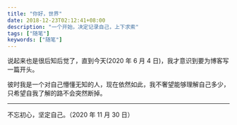 ```yaml
---
title: "你好，世界"
date: 2018-12-23T02:12:41+08:00
description: "一个开始，决定记录自己，上下求索"
tags: ["随笔"]
keywords: ["随笔"]
---
```


说起来也是很后知后觉了，直到今天(2020 年 6 月 4 日)，我才意识到要为博客写一篇开头。

彼时我是一个对自己懵懂无知的人，现在依然如此，我不奢望能够理解自己多少，只希望自我了解的路不会突然断掉。

---

不忘初心，坚定自己。（2020 年 11 月 30 日）
